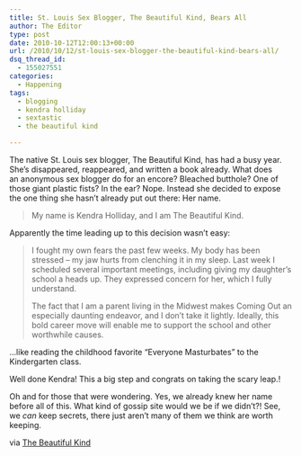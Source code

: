 ```yaml
---
title: St. Louis Sex Blogger, The Beautiful Kind, Bears All
author: The Editor
type: post
date: 2010-10-12T12:00:13+00:00
url: /2010/10/12/st-louis-sex-blogger-the-beautiful-kind-bears-all/
dsq_thread_id:
  - 155027551
categories:
  - Happening
tags:
  - blogging
  - kendra holliday
  - sextastic
  - the beautiful kind

---
```

[<img class="alignright size-full wp-image-7283" title="TBK" src="http://media.punchingkitty.com/wordpress/2010/10/TBK.jpeg?filter=polaroid&w=250" alt="" />][1]The native St. Louis sex blogger, The Beautiful Kind, has had a busy year. She&#8217;s disappeared, reappeared, and written a book already. What does an anonymous sex blogger do for an encore? Bleached butthole? One of those giant plastic fists? In the ear? Nope. Instead she decided to expose the one thing she hasn&#8217;t already put out there: Her name.

> My name is Kendra Holliday, and I am The Beautiful Kind.

Apparently the time leading up to this decision wasn&#8217;t easy:

> I fought my own fears the past few weeks. My body has been stressed &#8211; my jaw hurts from clenching it in my sleep. Last week I scheduled several important meetings, including giving my daughter&#8217;s school a heads up. They expressed concern for her, which I fully understand.
> 
> The fact that I am a parent living in the Midwest makes Coming Out an especially daunting endeavor, and I don&#8217;t take it lightly. Ideally, this bold career move will enable me to support the school and other worthwhile causes.

&#8230;like reading the childhood favorite &#8220;Everyone Masturbates&#8221; to the Kindergarten class.

Well done Kendra! This a big step and congrats on taking the scary leap.!

Oh and for those that were wondering. Yes, we already knew her name before all of this. What kind of gossip site would we be if we didn&#8217;t?! See, we _can_ keep secrets, there just aren&#8217;t many of them we think are worth keeping.

via <a href="http://thebeautifulkind.com/columns/tbk-saga/i-am-beautiful-kind" target="_blank">The Beautiful Kind</a>

 [1]: http://media.punchingkitty.com/wordpress/2010/10/TBK.jpeg?page=1